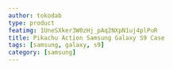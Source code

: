```yaml
---
author: tokodab
type: product
featimg: 1UneSXker3W0zHj_pAq2NXpN1uj4plPuR
title: Pikachu Action Samsung Galaxy S9 Case
tags: [samsung, galaxy, s9]
category: [samsung]
---
```

